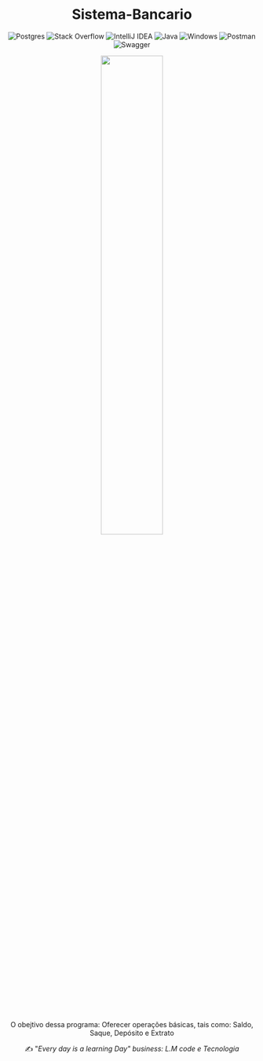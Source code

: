 
<h1 align="center"> Sistema-Bancario </h1>

<div align="center">

![Postgres](https://img.shields.io/badge/postgres-%23316192.svg?style=for-the-badge&logo=postgresql&logoColor=white)
![Stack Overflow](https://img.shields.io/badge/-Stackoverflow-FE7A16?style=for-the-badge&logo=stack-overflow&logoColor=white)
![IntelliJ IDEA](https://img.shields.io/badge/IntelliJIDEA-000000.svg?style=for-the-badge&logo=intellij-idea&logoColor=white)
![Java](https://img.shields.io/badge/java-%23ED8B00.svg?style=for-the-badge&logo=java&logoColor=white)
![Windows](https://img.shields.io/badge/Windows-0078D6?style=for-the-badge&logo=windows&logoColor=white)
![Postman](https://img.shields.io/badge/Postman-FF6C37?style=for-the-badge&logo=postman&logoColor=white)
![Swagger](https://img.shields.io/badge/-Swagger-%23Clojure?style=for-the-badge&logo=swagger&logoColor=white)

<img src="https://empreenderdinheiro.com.br/wp-content/uploads/2019/08/sistema-bancario-1-1024x734.jpg" width=50% height=50%>

O obejtivo dessa programa: Oferecer operações básicas, tais como: Saldo, Saque, Depósito e Extrato
 
 ✍ "_Every day is a learning Day"
business: L.M code e Tecnologia_ 

</div>

